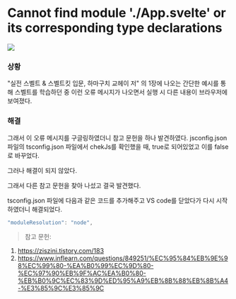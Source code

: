 # Cannot find module './App.svelte' or its corresponding type declarations

![](https://velog.velcdn.com/images/chrios99/post/0d284288-f6d0-43b5-9ec2-9eb603518919/image.png)

### 상황
"실전 스벨트 & 스벨트킷 입문, 하마구치 교헤이 저" 의 1장에 나오는 간단한 예시를 통해 스벨트를 학습하던 중 이런 오류 메시지가 나오면서 실행 시 다른 내용이 브라우저에 보여졌다.

### 해결
그래서 이 오류 메시지를 구글링하였더니 참고 문헌을 하나 발견하였다. jsconfig.json 파일의 tsconfig.json 파일에서 chekJs를 확인했을 때, true로 되어있었고 이를 false로 바꾸었다.

그러나 해결이 되지 않았다.

그래서 다른 참고 문헌을 찾아 나섰고 결국 발견했다.

tsconfig.json 파일에 다음과 같은 코드를 추가해주고 VS code를 닫았다가 다시 시작하였더니 해결되었다.
```javascript
"moduleResolution": "node",
```

> 참고 문헌:
1. https://ziszini.tistory.com/183
2. https://www.inflearn.com/questions/849251/%EC%95%84%EB%9E%98%EC%99%80-%EA%B0%99%EC%9D%80-%EC%97%90%EB%9F%AC%EA%B0%80-%EB%B0%9C%EC%83%9D%ED%95%A9%EB%8B%88%EB%8B%A4-%E3%85%9C%E3%85%9C